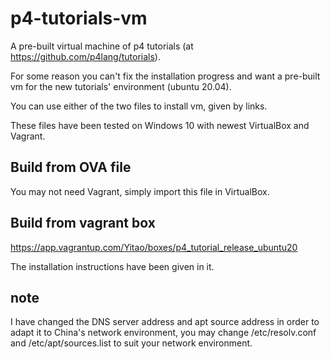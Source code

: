 # p4-tutorials-vm

A pre-built virtual machine of p4 tutorials (at https://github.com/p4lang/tutorials).

For some reason you can't fix the installation progress and want a pre-built vm for the new tutorials' environment (ubuntu 20.04).

You can use either of the two files to install vm, given by links.

These files have been tested on Windows 10 with newest VirtualBox and Vagrant.

## Build from OVA file

You may not need Vagrant, simply import this file in VirtualBox.



## Build from vagrant box

https://app.vagrantup.com/Yitao/boxes/p4_tutorial_release_ubuntu20

The installation instructions have been given in it.

## note

I have changed the DNS server address and apt source address in order to adapt it to China's network environment, you may change /etc/resolv.conf and /etc/apt/sources.list to suit your network environment.

